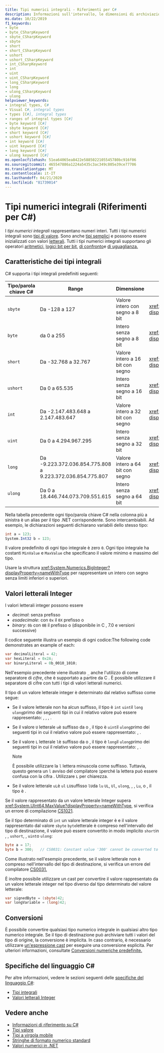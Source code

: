 ```yaml
---
title: Tipi numerici integrali - Riferimenti per C#
description: Informazioni sull'intervallo, le dimensioni di archiviazione e gli usi dei singoli tipi numerici integrali.
ms.date: 10/22/2019
f1_keywords:
- byte
- byte_CSharpKeyword
- sbyte_CSharpKeyword
- sbyte
- short
- short_CSharpKeyword
- ushort
- ushort_CSharpKeyword
- int_CSharpKeyword
- int
- uint
- uint_CSharpKeyword
- long_CSharpKeyword
- long
- ulong_CSharpKeyword
- ulong
helpviewer_keywords:
- integral types, C#
- Visual C#, integral types
- types [C#], integral types
- ranges of integral types [C#]
- byte keyword [C#]
- sbyte keyword [C#]
- short keyword [C#]
- ushort keyword [C#]
- int keyword [C#]
- uint keyword [C#]
- long keyword [C#]
- ulong keyword [C#]
ms.openlocfilehash: 51ea64065ea8422e5885022105545780bc916f06
ms.sourcegitcommit: 465547886a1224a5435c3ac349c805e39ce77706
ms.translationtype: MT
ms.contentlocale: it-IT
ms.lasthandoff: 04/21/2020
ms.locfileid: "81739014"
---
```

# <a name="integral-numeric-types--c-reference"></a>Tipi numerici integrali (Riferimenti per C#)

I *tipi numerici integrali* rappresentano numeri interi. Tutti i tipi numerici integrali sono [tipi di valore](value-types.md). Sono anche [tipi semplici](value-types.md#built-in-value-types) e possono essere inizializzati con valori [letterali](#integer-literals). Tutti i tipi numerici integrali supportano gli operatori [aritmetici,](../operators/arithmetic-operators.md) [logici bit per bit](../operators/bitwise-and-shift-operators.md), [di confronto](../operators/comparison-operators.md)e [di uguaglianza.](../operators/equality-operators.md)

## <a name="characteristics-of-the-integral-types"></a>Caratteristiche dei tipi integrali

C# supporta i tipi integrali predefiniti seguenti:

|Tipo/parola chiave C#|Range|Dimensione|Tipo .NET|
|----------|-----------|----------|-------------|
|`sbyte`|Da -128 a 127|Valore intero con segno a 8 bit|<xref:System.SByte?displayProperty=nameWithType>|
|`byte`|da 0 a 255|Intero senza segno a 8 bit|<xref:System.Byte?displayProperty=nameWithType>|
|`short`|Da -32.768 a 32.767|Valore intero a 16 bit con segno|<xref:System.Int16?displayProperty=nameWithType>|
|`ushort`|Da 0 a 65.535|Intero senza segno a 16 bit|<xref:System.UInt16?displayProperty=nameWithType>|
|`int`|Da -2.147.483.648 a 2.147.483.647|Valore intero a 32 bit con segno|<xref:System.Int32?displayProperty=nameWithType>|
|`uint`|Da 0 a 4.294.967.295|Intero senza segno a 32 bit|<xref:System.UInt32?displayProperty=nameWithType>|
|`long`|Da -9.223.372.036.854.775.808 a 9.223.372.036.854.775.807|Valore intero a 64 bit con segno|<xref:System.Int64?displayProperty=nameWithType>|
|`ulong`|Da 0 a 18.446.744.073.709.551.615|Intero senza segno a 64 bit|<xref:System.UInt64?displayProperty=nameWithType>|

Nella tabella precedente ogni tipo/parola chiave C# nella colonna più a sinistra è un alias per il tipo .NET corrispondente. Sono intercambiabili. Ad esempio, le dichiarazioni seguenti dichiarano variabili dello stesso tipo:

```csharp
int a = 123;
System.Int32 b = 123;
```

Il valore predefinito di ogni tipo integrale è zero `0`. Ogni tipo integrale ha costanti `MinValue` e `MaxValue` che specificano il valore minimo e massimo del tipo.

Usare la struttura <xref:System.Numerics.BigInteger?displayProperty=nameWithType> per rappresentare un intero con segno senza limiti inferiori o superiori.

## <a name="integer-literals"></a>Valori letterali Integer

I valori letterali integer possono essere

- *decimal*: senza prefisso
- *esadecimale*: con `0x` il `0X` prefisso o
- *binary*: `0b` con `0B` il prefisso o (disponibile in C , 7.0 e versioni successive)

Il codice seguente illustra un esempio di ogni codice:The following code demonstrates an example of each:

```csharp
var decimalLiteral = 42;
var hexLiteral = 0x2A;
var binaryLiteral = 0b_0010_1010;
```

Nell'esempio precedente viene illustrato `_` anche l'utilizzo di come separatore di *cifre*, che è supportato a partire da C . È possibile utilizzare il separatore di cifre con tutti i tipi di valori letterali numerici.

Il tipo di un valore letterale integer è determinato dal relativo suffisso come segue:

- Se il valore letterale non ha alcun suffisso, il tipo è `int` `uint`il `long` `ulong`primo dei seguenti tipi in cui il relativo valore può essere rappresentato: , , , .
- Se il valore `U` letterale `u`è suffisso da o , il tipo è `uint`il `ulong`primo dei seguenti tipi in cui il relativo valore può essere rappresentato: , .
- Se il valore `L` letterale `l`è suffisso da o , il tipo è `long`il `ulong`primo dei seguenti tipi in cui il relativo valore può essere rappresentato: , .

  > [!NOTE]
  > È possibile utilizzare la `l` lettera minuscola come suffisso. Tuttavia, questo genera un `l` avviso del compilatore `1`perché la lettera può essere confusa con la cifra . Utilizzare `L` per chiarezza.

- Se il valore letterale `uL`è `ul` `LU`suffisso `lU`da `lu` `UL`, `Ul`, `ulong`, , , `Lu`, o , il tipo è .

Se il valore rappresentato da un valore letterale Integer supera <xref:System.UInt64.MaxValue?displayProperty=nameWithType>, si verifica un errore di compilazione [CS1021](../../misc/cs1021.md).

Se il tipo determinato di `int` un valore letterale integer è e il valore rappresentato dal valore `sbyte` `byte`letterale è compreso nell'intervallo del tipo di destinazione, il valore può essere convertito in modo implicito `short`in , , `ushort`, , `uint`o `ulong`:

```csharp
byte a = 17;
byte b = 300;   // CS0031: Constant value '300' cannot be converted to a 'byte'
```

Come illustrato nell'esempio precedente, se il valore letterale non è compreso nell'intervallo del tipo di destinazione, si verifica un errore del compilatore [CS0031.](../../misc/cs0031.md)

È inoltre possibile utilizzare un cast per convertire il valore rappresentato da un valore letterale integer nel tipo diverso dal tipo determinato del valore letterale:

```csharp
var signedByte = (sbyte)42;
var longVariable = (long)42;
```

## <a name="conversions"></a>Conversioni

È possibile convertire qualsiasi tipo numerico integrale in qualsiasi altro tipo numerico integrale. Se il tipo di destinazione può archiviare tutti i valori del tipo di origine, la conversione è implicita. In caso contrario, è necessario utilizzare [un'espressione cast](../operators/type-testing-and-cast.md#cast-expression) per eseguire una conversione esplicita. Per ulteriori informazioni, consultate [Conversioni numeriche predefinite.](numeric-conversions.md)

## <a name="c-language-specification"></a>Specifiche del linguaggio C#

Per altre informazioni, vedere le sezioni seguenti delle [specifiche del linguaggio C#](~/_csharplang/spec/introduction.md):

- [Tipi integrali](~/_csharplang/spec/types.md#integral-types)
- [Valori letterali Integer](~/_csharplang/spec/lexical-structure.md#integer-literals)

## <a name="see-also"></a>Vedere anche

- [Informazioni di riferimento su C#](../index.md)
- [Tipi valore](value-types.md)
- [Tipi a virgola mobile](floating-point-numeric-types.md)
- [Stringhe di formato numerico standard](../../../standard/base-types/standard-numeric-format-strings.md)
- [Valori numerici in .NET](../../../standard/numerics.md)
